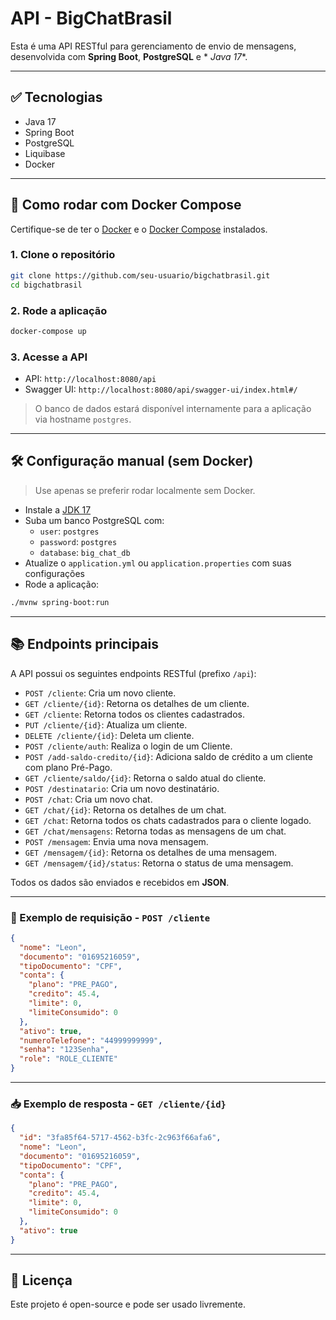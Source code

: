 # API - BigChatBrasil

Esta é uma API RESTful para gerenciamento de envio de mensagens, desenvolvida com **Spring Boot**, **PostgreSQL** e *
*Java 17**.

---

## ✅ Tecnologias

- Java 17
- Spring Boot
- PostgreSQL
- Liquibase
- Docker

---

## 🚀 Como rodar com Docker Compose

Certifique-se de ter o [Docker](https://www.docker.com/products/docker-desktop) e
o [Docker Compose](https://docs.docker.com/compose/) instalados.

### 1. Clone o repositório

```bash
git clone https://github.com/seu-usuario/bigchatbrasil.git
cd bigchatbrasil
```

### 2. Rode a aplicação

```bash
docker-compose up
```

### 3. Acesse a API

- API: `http://localhost:8080/api`
- Swagger UI: `http://localhost:8080/api/swagger-ui/index.html#/`

> O banco de dados estará disponível internamente para a aplicação via hostname `postgres`.

---

## 🛠️ Configuração manual (sem Docker)

> Use apenas se preferir rodar localmente sem Docker.

- Instale a [JDK 17](https://www.oracle.com/java/technologies/javase/jdk17-archive-downloads.html)
- Suba um banco PostgreSQL com:
    - `user`: `postgres`
    - `password`: `postgres`
    - `database`: `big_chat_db`
- Atualize o `application.yml` ou `application.properties` com suas configurações
- Rode a aplicação:

```bash
./mvnw spring-boot:run
```

---

## 📚 Endpoints principais

A API possui os seguintes endpoints RESTful (prefixo `/api`):

- `POST /cliente`: Cria um novo cliente.
- `GET /cliente/{id}`: Retorna os detalhes de um cliente.
- `GET /cliente`: Retorna todos os clientes cadastrados.
- `PUT /cliente/{id}`: Atualiza um cliente.
- `DELETE /cliente/{id}`: Deleta um cliente.
- `POST /cliente/auth`: Realiza o login de um Cliente.
- `POST /add-saldo-credito/{id}`: Adiciona saldo de crédito a um cliente com plano Pré-Pago.
- `GET /cliente/saldo/{id}`: Retorna o saldo atual do cliente.
- `POST /destinatario`: Cria um novo destinatário.
- `POST /chat`: Cria um novo chat.
- `GET /chat/{id}`: Retorna os detalhes de um chat.
- `GET /chat`: Retorna todos os chats cadastrados para o cliente logado.
- `GET /chat/mensagens`: Retorna todas as mensagens de um chat.
- `POST /mensagem`: Envia uma nova mensagem.
- `GET /mensagem/{id}`: Retorna os detalhes de uma mensagem.
- `GET /mensagem/{id}/status`: Retorna o status de uma mensagem.

Todos os dados são enviados e recebidos em **JSON**.

---

### 🧪 Exemplo de requisição - `POST /cliente`

```json
{
  "nome": "Leon",
  "documento": "01695216059",
  "tipoDocumento": "CPF",
  "conta": {
    "plano": "PRE_PAGO",
    "credito": 45.4,
    "limite": 0,
    "limiteConsumido": 0
  },
  "ativo": true,
  "numeroTelefone": "44999999999",
  "senha": "123Senha",
  "role": "ROLE_CLIENTE"
}
```

---

### 📥 Exemplo de resposta - `GET /cliente/{id}`

```json
{
  "id": "3fa85f64-5717-4562-b3fc-2c963f66afa6",
  "nome": "Leon",
  "documento": "01695216059",
  "tipoDocumento": "CPF",
  "conta": {
    "plano": "PRE_PAGO",
    "credito": 45.4,
    "limite": 0,
    "limiteConsumido": 0
  },
  "ativo": true
}
```

---

## 📄 Licença

Este projeto é open-source e pode ser usado livremente.
